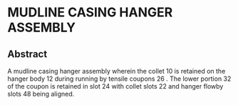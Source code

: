 # MUDLINE CASING HANGER ASSEMBLY

## Abstract
A mudline casing hanger assembly wherein the collet 10 is retained on the hanger body 12 during running by tensile coupons 26 . The lower portion 32 of the coupon is retained in slot 24 with collet slots 22 and hanger flowby slots 48 being aligned.